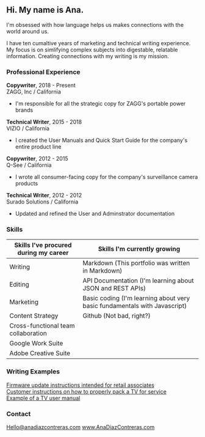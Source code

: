 ## Hi. My name is Ana.

I'm obsessed with how language helps us makes connections with the world around us.

I have ten cumaltive years of marketing and technical writing experience. My focus is on simlifying complex subjects into digestable, relatable information. Creating connections with my writing is my mission.


### Professional Experience
**Copywriter**, 2018 - Present  
ZAGG, Inc / California
  * I'm responsible for all the strategic copy for ZAGG's portable power brands

**Technical Writer**, 2015 - 2018  
VIZIO / California
  * I created the User Manuals and Quick Start Guide for the company's entire product line

**Copywriter**, 2012 - 2015  
Q-See / California
  * I wrote all consumer-facing copy for the company's surveillance camera products

**Technical Writer**, 2012 - 2012  
Surado Solutions / California
  * Updated and refined the User and Adminstrator documentation



### Skills

Skills I've procured during my career                | Skills I'm currently growing
-----------------------------------------------------|---------------------------------------------------
 Writing                                             | Markdown (This portfolio was written in Markdown)
 Editing                                             | API Documentation (I'm learning about JSON and REST APIs)
 Marketing                                           | Basic coding (I'm learning about very basic fundamentals with Javascript)
 Content Strategy                                    | Github (Not bad, right?)
 Cross-functional team collaboration                 | 
 Google Work Suite                                   |
 Adobe Creative Suite                                |

### Writing Examples
[Firmware update instructions intended for retail associates](https://www.dropbox.com/s/8m49a5zis4bpajn/FirmwareUpdate.pdf?dl=0)   
[Customer instructions on how to properly pack a TV for service](https://www.dropbox.com/s/b3glqa92g0wdlvg/PackagingForService.pdf?dl=0)  
[Example of a TV user manual](http://cdn.vizio.com/documents/mseries2018/RS12226_M55-F0_M65-F0_M70-F3_UM_ENG_02282018.pdf)  

### Contact

Hello@anadiazcontreras.com
www.AnaDiazContreras.com

